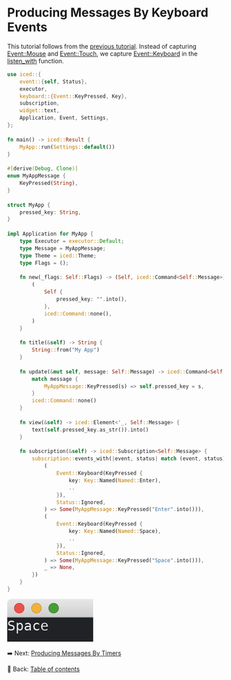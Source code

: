 # Producing Messages By Keyboard Events

This tutorial follows from the [previous tutorial](./producing_messages_by_mouse_events.md).
Instead of capturing [Event::Mouse](https://docs.rs/iced/0.12.1/iced/event/enum.Event.html#variant.Mouse) and [Event::Touch](https://docs.rs/iced/0.12.1/iced/event/enum.Event.html#variant.Touch), we capture [Event::Keyboard](https://docs.rs/iced/0.12.1/iced/event/enum.Event.html#variant.Keyboard) in the [listen_with](https://docs.rs/iced/0.12.1/iced/event/fn.listen_with.html) function.

```rust
use iced::{
    event::{self, Status},
    executor,
    keyboard::{Event::KeyPressed, Key},
    subscription,
    widget::text,
    Application, Event, Settings,
};

fn main() -> iced::Result {
    MyApp::run(Settings::default())
}

#[derive(Debug, Clone)]
enum MyAppMessage {
    KeyPressed(String),
}

struct MyApp {
    pressed_key: String,
}

impl Application for MyApp {
    type Executor = executor::Default;
    type Message = MyAppMessage;
    type Theme = iced::Theme;
    type Flags = ();

    fn new(_flags: Self::Flags) -> (Self, iced::Command<Self::Message>) {
        (
            Self {
                pressed_key: "".into(),
            },
            iced::Command::none(),
        )
    }

    fn title(&self) -> String {
        String::from("My App")
    }

    fn update(&mut self, message: Self::Message) -> iced::Command<Self::Message> {
        match message {
            MyAppMessage::KeyPressed(s) => self.pressed_key = s,
        }
        iced::Command::none()
    }

    fn view(&self) -> iced::Element<'_, Self::Message> {
        text(self.pressed_key.as_str()).into()
    }

    fn subscription(&self) -> iced::Subscription<Self::Message> {
        subscription::events_with(|event, status| match (event, status) {
            (
                Event::Keyboard(KeyPressed {
                    key: Key::Named(Named::Enter),
                    ..
                }),
                Status::Ignored,
            ) => Some(MyAppMessage::KeyPressed("Enter".into())),
            (
                Event::Keyboard(KeyPressed {
                    key: Key::Named(Named::Space),
                    ..
                }),
                Status::Ignored,
            ) => Some(MyAppMessage::KeyPressed("Space".into())),
            _ => None,
        })
    }
}
```

![Producing messages by keyboard events](./pic/producing_messages_by_keyboard_events.png)

:arrow_right:  Next: [Producing Messages By Timers](./producing_messages_by_timers.md)

:blue_book: Back: [Table of contents](./../README.md)
